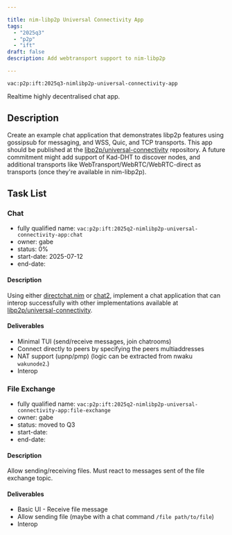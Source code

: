```yaml
---

title: nim-libp2p Universal Connectivity App
tags:
  - "2025q3"
  - "p2p"
  - "ift"
draft: false
description: Add webtransport support to nim-libp2p

---
```


`vac:p2p:ift:2025q3-nimlibp2p-universal-connectivity-app`

Realtime highly decentralised chat app.

## Description

Create an example chat application that demonstrates libp2p features using gossipsub for messaging, 
and WSS, Quic, and TCP transports. 
This app should be published at the [libp2p/universal-connectivity](https://github.com/libp2p/universal-connectivity) repository.
A future commitment might add support of Kad-DHT to discover nodes, 
and additional transports like WebTransport/WebRTC/WebRTC-direct as transports (once they're available in nim-libp2p). 

## Task List

### Chat
* fully qualified name: `vac:p2p:ift:2025q2-nimlibp2p-universal-connectivity-app:chat`
* owner: gabe
* status: 0%
* start-date: 2025-07-12
* end-date:

#### Description
Using either [directchat.nim](https://github.com/vacp2p/nim-libp2p/blob/master/examples/directchat.nim) or [chat2](https://github.com/waku-org/nwaku/tree/master/apps/chat2),
implement a chat application that can interop successfully with other implementations available at [libp2p/universal-connectivity](https://github.com/libp2p/universal-connectivity/tree/main).

#### Deliverables
- Minimal TUI (send/receive messages, join chatrooms)
- Connect directly to peers by specifying the peers multiaddresses
- NAT support (upnp/pmp) (logic can be extracted from nwaku `wakunode2`.)
- Interop


### File Exchange
* fully qualified name: `vac:p2p:ift:2025q2-nimlibp2p-universal-connectivity-app:file-exchange`
* owner: gabe
* status: moved to Q3 
* start-date:
* end-date:

#### Description
Allow sending/receiving files. Must react to messages sent of the file exchange topic.

#### Deliverables
- Basic UI - Receive file message
- Allow sending file  (maybe with a chat command `/file path/to/file`)
- Interop